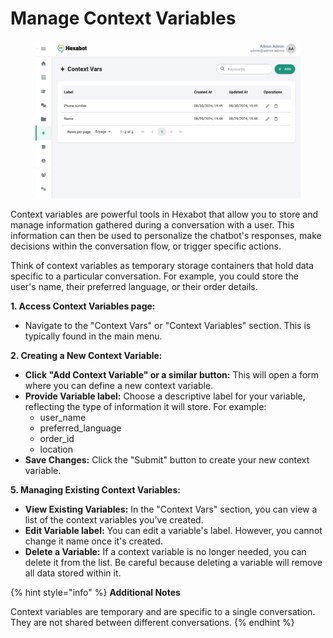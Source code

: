 # Manage Context Variables

<figure><img src="../.gitbook/assets/image (1).png" alt=""><figcaption></figcaption></figure>

Context variables are powerful tools in Hexabot that allow you to store and manage information gathered during a conversation with a user. This information can then be used to personalize the chatbot's responses, make decisions within the conversation flow, or trigger specific actions.

Think of context variables as temporary storage containers that hold data specific to a particular conversation. For example, you could store the user's name, their preferred language, or their order details.

**1. Access Context Variables page:**

* Navigate to the "Context Vars" or "Context Variables" section. This is typically found in the main menu.

**2. Creating a New Context Variable:**

* **Click "Add Context Variable" or a similar button:** This will open a form where you can define a new context variable.
* **Provide Variable label:** Choose a descriptive label for your variable, reflecting the type of information it will store. For example:
  * user\_name
  * preferred\_language
  * order\_id
  * location
* **Save Changes:** Click the "Submit" button to create your new context variable.

**5. Managing Existing Context Variables:**

* **View Existing Variables:** In the "Context Vars" section, you can view a list of the context variables you've created.
* **Edit Variable label:** You can edit a variable's label. However, you cannot change it name once it's created.
* **Delete a Variable:** If a context variable is no longer needed, you can delete it from the list. Be careful because deleting a variable will remove all data stored within it.

{% hint style="info" %}
**Additional Notes**

Context variables are temporary and are specific to a single conversation. They are not shared between different conversations.
{% endhint %}
